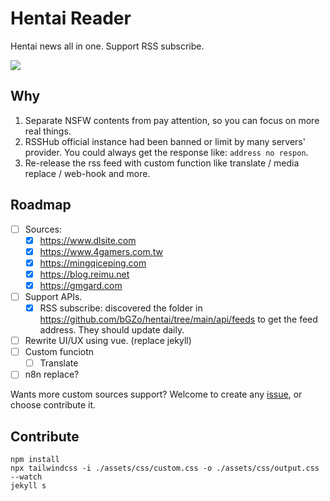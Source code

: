 # Hentai Reader

Hentai news all in one. Support RSS subscribe.


![](https://raw.githack.com/bGZo/assets/dev/2025/202502150013399.png)


## Why

1. Separate NSFW contents from pay attention, so you can focus on more real things.
2. RSSHub official instance had been banned or limit by many servers' provider. You could always get the response like: `address no respon`.
3. Re-release the rss feed with custom function like translate / media replace / web-hook and more.

## Roadmap

- [ ] Sources:
  - [x] https://www.dlsite.com
  - [x] https://www.4gamers.com.tw
  - [x] https://mingqiceping.com
  - [x] https://blog.reimu.net
  - [x] https://gmgard.com
- [ ] Support APIs.
  - [x] RSS subscribe: discovered the folder in https://github.com/bGZo/hentai/tree/main/api/feeds to get the feed address. They should update daily.
- [ ] Rewrite UI/UX using vue. (replace jekyll)
- [ ] Custom funciotn
  - [ ] Translate 
- [ ] n8n replace?

Wants more custom sources support? Welcome to create any [issue](https://github.com/bGZo/hentai/issues/new), or choose contribute it.

<!--## APIs

Request Address: `http://rss.bgzo.cc`

| Name | Route | Description | Method | Note |
|-------|------|------|------|------|
| Feed  | `/feeds/${tag_name_with_hyphen_and_lower}` | RSS feed, return xml | `GET` | `${tag_name_with_slash_and_lower}` is the url string handle by `lower()` and hyphen(`-`). <br/>For example, we have a `DLsite Game Ranking.xml` file in server, then the correct full url address will be `http://rss.bgzo.cc/feeds/alsite-game-ranking.xml`; |
| Contents | `/archives/${year}/${month}/${day}.json` | Contents, return JSON response | `GET` | **NOTE**: The timezone of response is GMT, format it whatever you want |
-->


## Contribute

```shell
npm install
npx tailwindcss -i ./assets/css/custom.css -o ./assets/css/output.css --watch
jekyll s
```
